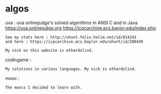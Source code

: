# algos
uva :
	uva onlinejudge's solved algorithms in ANSI C and in Java
	https://uva.onlinejudge.org
	https://icpcarchive.ecs.baylor.edu/index.php

	See my stats here : http://uhunt.felix-halim.net/id/814243
	and here : https://icpcarchive.ecs.baylor.edu/uhunt/id/200430

	My nick on this website is ethardolind.

codingame : 
	
	My solutions in various languages. My nick is ethardolind.

mooc : 

	The moocs I decided to learn with.



